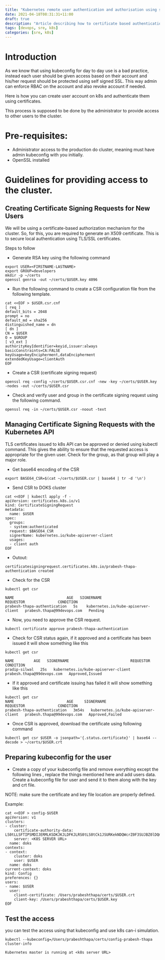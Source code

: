 ```yaml
---
title: "Kubernetes remote user authentication and authorisation using self signed certificates."
date: 2021-04-18T08:31:31+11:00
draft: true
description: "Article describing how to certificate based authentication stragety for accessing k8s cluster."
tags: [devops, sre, k8s]
categories: [sre, k8s]
---
```


# Introduction

As we know that using kubeconfig for day to day use is a bad practice, instead each user should be given access based on their account and his/her request should be protected using self signed SSL. This way admin can enforce RBAC on the account and also revoke account if needed.

Here is how you can create user account on k8s and authenticate them using certificates.

This process is supposed to be done by the administrator to provide access to other users to the cluster.

# Pre-requisites:
* Administrator access to the production do cluster, meaning must have admin kubeconfig with you initially.
* OpenSSL installed

# Guidelines for providing access to the cluster.

## Creating Certificate Signing Requests for New Users

We will be using a certificate-based authorization mechanism for the cluster. So, for this, you are required to generate an X509 certificate. This is to secure local authentication using TLS/SSL certificates.

Steps to follow

* Generate RSA key using the following command

```
export USER=<FIRSTNAME-LASTNAME>
export GROUP=developers
mkdir -p ~/certs
openssl genrsa -out ~/certs/$USER.key 4096
```

* Run the following command to create a CSR configuration file from the following template.
```
cat <<EOF > $USER.csr.cnf
[ req ]
default_bits = 2048
prompt = no
default_md = sha256
distinguished_name = dn
[ dn ]
CN = $USER              
O = $GROUP
[ v3_ext ]                                
authorityKeyIdentifier=keyid,issuer:always
basicConstraints=CA:FALSE                
keyUsage=keyEncipherment,dataEncipherment
extendedKeyUsage=clientAuth
EOF
```


* Create a CSR (certificate signing request) 
```
openssl req -config ~/certs/$USER.csr.cnf -new -key ~/certs/$USER.key -nodes -out ~/certs/$USER.csr
```

* Check and verify user and group in the certificate signing request using the following command. 
```
openssl req -in ~/certs/$USER.csr -noout -text
```

## Managing Certificate Signing Requests with the Kubernetes API
TLS certificates issued to k8s API can be approved or denied using kubectl command. This gives the ability to ensure that the requested access is appropriate for the given user. Check for the group, as that group will play a major role. 

* Get base64 encoding of the CSR 
```
export BASE64_CSR=$(cat ~/certs/$USER.csr | base64 | tr -d '\n')
```


* Send CSR to DOKS cluster 
```
cat <<EOF | kubectl apply -f -
apiVersion: certificates.k8s.io/v1
kind: CertificateSigningRequest
metadata:
  name: $USER
spec:
  groups:
  - system:authenticated
  request: $BASE64_CSR
  signerName: kubernetes.io/kube-apiserver-client
  usages:
  - client auth
EOF
```

* Outout:
```
certificatesigningrequest.certificates.k8s.io/prabesh-thapa-authentication created
```

* Check for the CSR 
```
kubectl get csr

NAME                        AGE   SIGNERNAME                            REQUESTOR               CONDITION
prabesh-thapa-authentication   5s    kubernetes.io/kube-apiserver-client   prabesh.thapa@99devops.com   Pending
```

* Now, you need to approve the CSR request. 

```
kubectl certificate approve prabesh-thapa-authentication
```

* Check for CSR status again, if it approved and a certificate has been issued it will show something like this 

```
kubectl get csr                       

NAME         AGE   SIGNERNAME                            REQUESTOR               CONDITION
pradip-silwal   25s   kubernetes.io/kube-apiserver-client   prabesh.thapa@99devops.com   Approved,Issued
```

* If it approved and certificate issuing has failed it will show something like this 

```
kubectl get csr                                      
NAME                        AGE     SIGNERNAME                            REQUESTOR               CONDITION
prabesh-thapa-authentication   3m54s   kubernetes.io/kube-apiserver-client   prabesh.thapa@99devops.com   Approved,Failed
```

* Once CSR is approved, download the certificate using following command 

```
kubectl get csr $USER -o jsonpath='{.status.certificate}' | base64 --decode > ~/certs/$USER.crt
```

## Preparing kubeconfig for the user

* Create a copy of your kubeconfig file and remove everything except the following lines , replace the things mentioned here and add users data. Create a kubeconfig file for user and send it to them along with the key and crt file.

NOTE: make sure the certificate and key file location are properly defined.


Example:
```
cat <<EOF > config-$USER
apiVersion: v1
clusters:
- cluster:
    certificate-authority-data: LS0tLLSFTIPSMDIJERMLKSDKJKJLDFKJLRS0tLS0tCk1JSURKekNDQWcrZ0F3SUJBZ0lDQm<REDACTED>
    server: <K8S SERVER URL>
  name: doks
contexts:
- context:
    cluster: doks
    user: $USER
  name: doks
current-context: doks
kind: Config
preferences: {}
users:
- name: $USER
  user:
    client-certificate: /Users/prabeshthapa/certs/$USER.crt
    client-key: /Users/prabeshthapa/certs/$USER.key
EOF
```

## Test the access

you can test the access using that kubeconfig and use k8s can-i simulation.

```
kubectl --kubeconfig=/Users/prabeshthapa/certs/config-prabesh-thapa cluster-info

Kubernetes master is running at <k8s server URL>
```